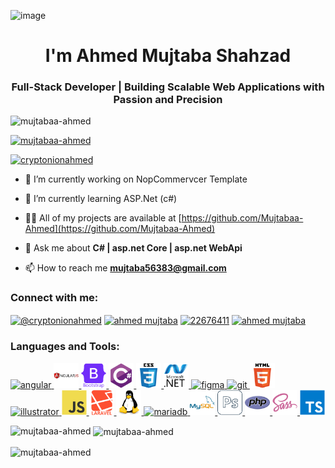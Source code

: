 ![image](https://github.com/Mujtabaa-Ahmed/Mujtabaa-Ahmed/assets/123797571/8a3caf2d-138b-4f51-9174-5f2c54cb3f70](https://media.licdn.com/dms/image/D4D16AQGdouceL_4R0Q/profile-displaybackgroundimage-shrink_350_1400/0/1695814247620?e=1723680000&v=beta&t=8uJZjQ_Ubym5oePoTkIXRos8upOYYx_FRlGWg4dNv3g)")
<h1 align="center">I'm Ahmed Mujtaba Shahzad</h1>
<h3 align="center">Full-Stack Developer | Building Scalable Web Applications with Passion and Precision</h3>

<p align="left"> <img src="https://komarev.com/ghpvc/?username=mujtabaa-ahmed&label=Profile%20views&color=0e75b6&style=flat" alt="mujtabaa-ahmed" /> </p>

<p align="left"> <a href="https://github.com/ryo-ma/github-profile-trophy"><img src="https://github-profile-trophy.vercel.app/?username=mujtabaa-ahmed" alt="mujtabaa-ahmed" /></a> </p>

<p align="left"> <a href="https://twitter.com/@cryptonionahmed" target="blank"><img src="https://img.shields.io/twitter/follow/@cryptonionahmed?logo=twitter&style=for-the-badge" alt="cryptonionahmed" /></a> </p>

- 🔭 I’m currently working on NopCommervcer Template

- 🌱 I’m currently learning ASP.Net (c#)

- 👨‍💻 All of my projects are available at [https://github.com/Mujtabaa-Ahmed](https://github.com/Mujtabaa-Ahmed)

- 💬 Ask me about **C# | asp.net Core | asp.net WebApi**

- 📫 How to reach me **mujtaba56383@gmail.com**

<h3 align="left">Connect with me:</h3>
<p align="left">
<a href="https://twitter.com/@cryptonionahmed" target="blank"><img align="center" src="https://raw.githubusercontent.com/rahuldkjain/github-profile-readme-generator/master/src/images/icons/Social/twitter.svg" alt="@cryptonionahmed" height="30" width="40" /></a>
<a href="https://linkedin.com/in/ahmed mujtaba" target="blank"><img align="center" src="https://raw.githubusercontent.com/rahuldkjain/github-profile-readme-generator/master/src/images/icons/Social/linked-in-alt.svg" alt="ahmed mujtaba" height="30" width="40" /></a>
<a href="https://stackoverflow.com/users/22676411" target="blank"><img align="center" src="https://raw.githubusercontent.com/rahuldkjain/github-profile-readme-generator/master/src/images/icons/Social/stack-overflow.svg" alt="22676411" height="30" width="40" /></a>
<a href="https://fb.com/ahmed mujtaba" target="blank"><img align="center" src="https://raw.githubusercontent.com/rahuldkjain/github-profile-readme-generator/master/src/images/icons/Social/facebook.svg" alt="ahmed mujtaba" height="30" width="40" /></a>
</p>

<h3 align="left">Languages and Tools:</h3>
<p align="left"> <a href="https://angular.io" target="_blank" rel="noreferrer"> <img src="https://angular.io/assets/images/logos/angular/angular.svg" alt="angular" width="40" height="40"/> </a> <a href="https://angular.io" target="_blank" rel="noreferrer"> <img src="https://raw.githubusercontent.com/devicons/devicon/master/icons/angularjs/angularjs-original-wordmark.svg" alt="angularjs" width="40" height="40"/> </a> <a href="https://getbootstrap.com" target="_blank" rel="noreferrer"> <img src="https://raw.githubusercontent.com/devicons/devicon/master/icons/bootstrap/bootstrap-plain-wordmark.svg" alt="bootstrap" width="40" height="40"/> </a> <a href="https://www.w3schools.com/cs/" target="_blank" rel="noreferrer"> <img src="https://raw.githubusercontent.com/devicons/devicon/master/icons/csharp/csharp-original.svg" alt="csharp" width="40" height="40"/> </a> <a href="https://www.w3schools.com/css/" target="_blank" rel="noreferrer"> <img src="https://raw.githubusercontent.com/devicons/devicon/master/icons/css3/css3-original-wordmark.svg" alt="css3" width="40" height="40"/> </a> <a href="https://dotnet.microsoft.com/" target="_blank" rel="noreferrer"> <img src="https://raw.githubusercontent.com/devicons/devicon/master/icons/dot-net/dot-net-original-wordmark.svg" alt="dotnet" width="40" height="40"/> </a> <a href="https://www.figma.com/" target="_blank" rel="noreferrer"> <img src="https://www.vectorlogo.zone/logos/figma/figma-icon.svg" alt="figma" width="40" height="40"/> </a> <a href="https://git-scm.com/" target="_blank" rel="noreferrer"> <img src="https://www.vectorlogo.zone/logos/git-scm/git-scm-icon.svg" alt="git" width="40" height="40"/> </a> <a href="https://www.w3.org/html/" target="_blank" rel="noreferrer"> <img src="https://raw.githubusercontent.com/devicons/devicon/master/icons/html5/html5-original-wordmark.svg" alt="html5" width="40" height="40"/> </a> <a href="https://www.adobe.com/in/products/illustrator.html" target="_blank" rel="noreferrer"> <img src="https://www.vectorlogo.zone/logos/adobe_illustrator/adobe_illustrator-icon.svg" alt="illustrator" width="40" height="40"/> </a> <a href="https://developer.mozilla.org/en-US/docs/Web/JavaScript" target="_blank" rel="noreferrer"> <img src="https://raw.githubusercontent.com/devicons/devicon/master/icons/javascript/javascript-original.svg" alt="javascript" width="40" height="40"/> </a> <a href="https://laravel.com/" target="_blank" rel="noreferrer"> <img src="https://raw.githubusercontent.com/devicons/devicon/master/icons/laravel/laravel-plain-wordmark.svg" alt="laravel" width="40" height="40"/> </a> <a href="https://www.linux.org/" target="_blank" rel="noreferrer"> <img src="https://raw.githubusercontent.com/devicons/devicon/master/icons/linux/linux-original.svg" alt="linux" width="40" height="40"/> </a> <a href="https://mariadb.org/" target="_blank" rel="noreferrer"> <img src="https://www.vectorlogo.zone/logos/mariadb/mariadb-icon.svg" alt="mariadb" width="40" height="40"/> </a> <a href="https://www.mysql.com/" target="_blank" rel="noreferrer"> <img src="https://raw.githubusercontent.com/devicons/devicon/master/icons/mysql/mysql-original-wordmark.svg" alt="mysql" width="40" height="40"/> </a> <a href="https://www.photoshop.com/en" target="_blank" rel="noreferrer"> <img src="https://raw.githubusercontent.com/devicons/devicon/master/icons/photoshop/photoshop-line.svg" alt="photoshop" width="40" height="40"/> </a> <a href="https://www.php.net" target="_blank" rel="noreferrer"> <img src="https://raw.githubusercontent.com/devicons/devicon/master/icons/php/php-original.svg" alt="php" width="40" height="40"/> </a> <a href="https://sass-lang.com" target="_blank" rel="noreferrer"> <img src="https://raw.githubusercontent.com/devicons/devicon/master/icons/sass/sass-original.svg" alt="sass" width="40" height="40"/> </a> <a href="https://www.typescriptlang.org/" target="_blank" rel="noreferrer"> <img src="https://raw.githubusercontent.com/devicons/devicon/master/icons/typescript/typescript-original.svg" alt="typescript" width="40" height="40"/> </a> </p>

<p><img align="left" src="https://github-readme-stats.vercel.app/api/top-langs?username=mujtabaa-ahmed&show_icons=true&locale=en&layout=compact" alt="mujtabaa-ahmed" /></p>

<p>&nbsp;<img align="center" src="https://github-readme-stats.vercel.app/api?username=mujtabaa-ahmed&show_icons=true&locale=en" alt="mujtabaa-ahmed" /></p>

<p><img align="center" src="https://github-readme-streak-stats.herokuapp.com/?user=mujtabaa-ahmed&" alt="mujtabaa-ahmed" /></p>
